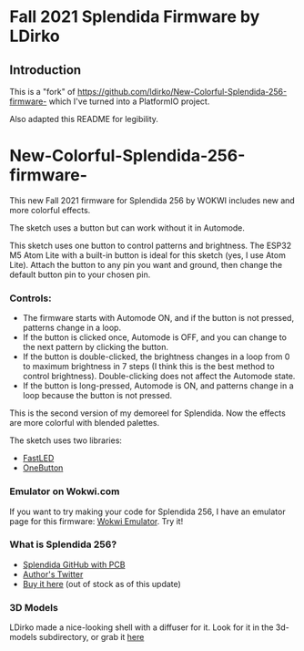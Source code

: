 # Fall 2021 Splendida Firmware by LDirko

## Introduction
This is a "fork" of https://github.com/ldirko/New-Colorful-Splendida-256-firmware- which I've turned into a PlatformIO project.

Also adapted this README for legibility.

# New-Colorful-Splendida-256-firmware-
This new Fall 2021 firmware for Splendida 256 by WOKWI includes new and more colorful effects.

The sketch uses a button but can work without it in Automode.

This sketch uses one button to control patterns and brightness. The ESP32 M5 Atom Lite with a built-in button is ideal for this sketch (yes, I use Atom Lite). Attach the button to any pin you want and ground, then change the default button pin to your chosen pin.

### Controls:

- The firmware starts with Automode ON, and if the button is not pressed, patterns change in a loop.
- If the button is clicked once, Automode is OFF, and you can change to the next pattern by clicking the button.
- If the button is double-clicked, the brightness changes in a loop from 0 to maximum brightness in 7 steps (I think this is the best method to control brightness). Double-clicking does not affect the Automode state.
- If the button is long-pressed, Automode is ON, and patterns change in a loop because the button is not pressed.

This is the second version of my demoreel for Splendida. Now the effects are more colorful with blended palettes.

The sketch uses two libraries: 
* [FastLED](https://github.com/FastLED/FastLED)
* [OneButton](https://github.com/mathertel/OneButton)

### Emulator on Wokwi.com
If you want to try making your code for Splendida 256, I have an emulator page for this firmware: [Wokwi Emulator](https://wokwi.com/arduino/projects/309967369971696194). Try it!

### What is Splendida 256?

- [Splendida GitHub with PCB](https://github.com/wokwi/splendida)
- [Author's Twitter](https://twitter.com/UriShaked)
- [Buy it here](https://www.tindie.com/products/wokwi/splendida/) (out of stock as of this update)


### 3D Models 
LDirko made a nice-looking shell with a diffuser for it. Look for it in the 3d-models subdirectory, or grab it [here](https://www.thingiverse.com/thing:4791860)

